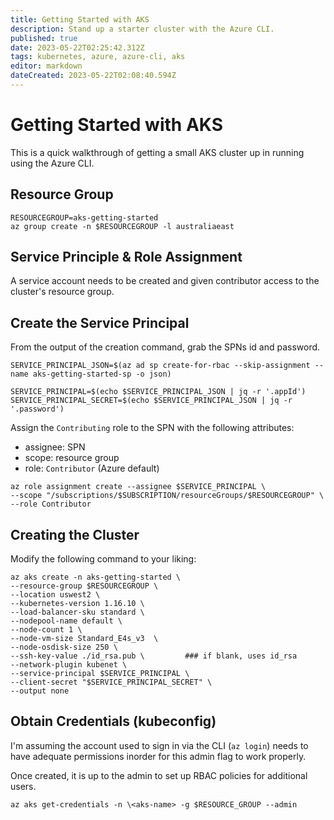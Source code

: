 ```yaml
---
title: Getting Started with AKS
description: Stand up a starter cluster with the Azure CLI. 
published: true
date: 2023-05-22T02:25:42.312Z
tags: kubernetes, azure, azure-cli, aks
editor: markdown
dateCreated: 2023-05-22T02:08:40.594Z
---
```


# Getting Started with AKS

This is a quick walkthrough of getting a small AKS cluster up in running using the Azure CLI. 

## Resource Group

```
RESOURCEGROUP=aks-getting-started
az group create -n $RESOURCEGROUP -l australiaeast
```

## Service Principle & Role Assignment

A service account needs to be created and given contributor access to the cluster's resource group. 

## Create the Service Principal

From the output of the creation command, grab the SPNs id and password.

```
SERVICE_PRINCIPAL_JSON=$(az ad sp create-for-rbac --skip-assignment --name aks-getting-started-sp -o json)

SERVICE_PRINCIPAL=$(echo $SERVICE_PRINCIPAL_JSON | jq -r '.appId')
SERVICE_PRINCIPAL_SECRET=$(echo $SERVICE_PRINCIPAL_JSON | jq -r '.password')
```

Assign the `Contributing` role to the SPN with the following attributes:
- assignee: SPN
- scope: resource group
- role: `Contributor` (Azure default)

```
az role assignment create --assignee $SERVICE_PRINCIPAL \
--scope "/subscriptions/$SUBSCRIPTION/resourceGroups/$RESOURCEGROUP" \
--role Contributor
```

## Creating the Cluster

Modify the following command to your liking: 

```
az aks create -n aks-getting-started \
--resource-group $RESOURCEGROUP \
--location uswest2 \
--kubernetes-version 1.16.10 \
--load-balancer-sku standard \
--nodepool-name default \
--node-count 1 \
--node-vm-size Standard_E4s_v3  \
--node-osdisk-size 250 \
--ssh-key-value ./id_rsa.pub \         ### if blank, uses id_rsa
--network-plugin kubenet \
--service-principal $SERVICE_PRINCIPAL \
--client-secret "$SERVICE_PRINCIPAL_SECRET" \
--output none
```

## Obtain Credentials (kubeconfig)

I'm assuming the account used to sign in via the CLI (`az login`) needs to have adequate permissions inorder for this admin flag to work properly. 

Once created, it is up to the admin to set up RBAC policies for additional users. 

```
az aks get-credentials -n \<aks-name> -g $RESOURCE_GROUP --admin
```


